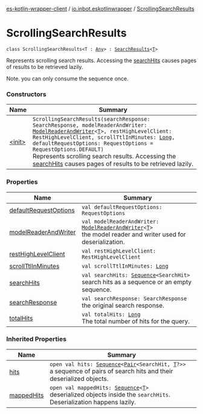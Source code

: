 [es-kotlin-wrapper-client](../../index.md) / [io.inbot.eskotlinwrapper](../index.md) / [ScrollingSearchResults](./index.md)

# ScrollingSearchResults

`class ScrollingSearchResults<T : `[`Any`](https://kotlinlang.org/api/latest/jvm/stdlib/kotlin/-any/index.html)`> : `[`SearchResults`](../-search-results/index.md)`<`[`T`](index.md#T)`>`

Represents scrolling search results. Accessing the [searchHits](search-hits.md) causes pages of results to be retrieved lazily.

Note. you can only consume the sequence once.

### Constructors

| Name | Summary |
|---|---|
| [&lt;init&gt;](-init-.md) | `ScrollingSearchResults(searchResponse: SearchResponse, modelReaderAndWriter: `[`ModelReaderAndWriter`](../-model-reader-and-writer/index.md)`<`[`T`](index.md#T)`>, restHighLevelClient: RestHighLevelClient, scrollTtlInMinutes: `[`Long`](https://kotlinlang.org/api/latest/jvm/stdlib/kotlin/-long/index.html)`, defaultRequestOptions: RequestOptions = RequestOptions.DEFAULT)`<br>Represents scrolling search results. Accessing the [searchHits](search-hits.md) causes pages of results to be retrieved lazily. |

### Properties

| Name | Summary |
|---|---|
| [defaultRequestOptions](default-request-options.md) | `val defaultRequestOptions: RequestOptions` |
| [modelReaderAndWriter](model-reader-and-writer.md) | `val modelReaderAndWriter: `[`ModelReaderAndWriter`](../-model-reader-and-writer/index.md)`<`[`T`](index.md#T)`>`<br>the model reader and writer used for deserialization. |
| [restHighLevelClient](rest-high-level-client.md) | `val restHighLevelClient: RestHighLevelClient` |
| [scrollTtlInMinutes](scroll-ttl-in-minutes.md) | `val scrollTtlInMinutes: `[`Long`](https://kotlinlang.org/api/latest/jvm/stdlib/kotlin/-long/index.html) |
| [searchHits](search-hits.md) | `val searchHits: `[`Sequence`](https://kotlinlang.org/api/latest/jvm/stdlib/kotlin.sequences/-sequence/index.html)`<SearchHit>`<br>search hits as a sequence or an empty sequence. |
| [searchResponse](search-response.md) | `val searchResponse: SearchResponse`<br>the original search response. |
| [totalHits](total-hits.md) | `val totalHits: `[`Long`](https://kotlinlang.org/api/latest/jvm/stdlib/kotlin/-long/index.html)<br>The total number of hits for the query. |

### Inherited Properties

| Name | Summary |
|---|---|
| [hits](../-search-results/hits.md) | `open val hits: `[`Sequence`](https://kotlinlang.org/api/latest/jvm/stdlib/kotlin.sequences/-sequence/index.html)`<`[`Pair`](https://kotlinlang.org/api/latest/jvm/stdlib/kotlin/-pair/index.html)`<SearchHit, `[`T`](../-search-results/index.md#T)`?>>`<br>a sequence of pairs of search hits and their deserialized objects. |
| [mappedHits](../-search-results/mapped-hits.md) | `open val mappedHits: `[`Sequence`](https://kotlinlang.org/api/latest/jvm/stdlib/kotlin.sequences/-sequence/index.html)`<`[`T`](../-search-results/index.md#T)`>`<br>deserialized objects inside the `searchHits`. Deserialization happens lazily. |
